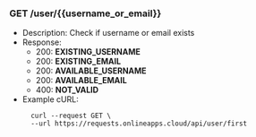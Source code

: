 ### GET /user/{{username_or_email}}
- Description: Check if username or email exists
- Response:
    - 200: **EXISTING_USERNAME**
    - 200: **EXISTING_EMAIL**
    - 200: **AVAILABLE_USERNAME**
    - 200: **AVAILABLE_EMAIL**
    - 400: **NOT_VALID**
- Example cURL:
  ```
    curl --request GET \
    --url https://requests.onlineapps.cloud/api/user/first
